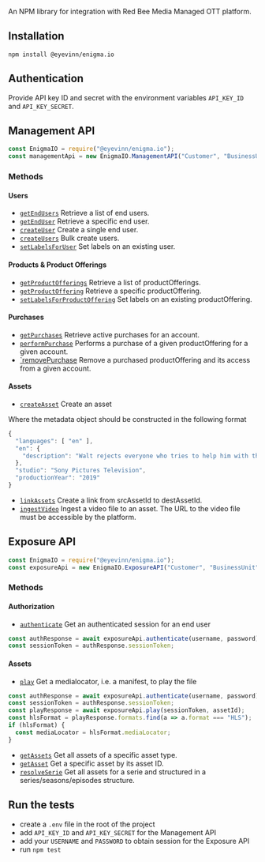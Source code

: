 An NPM library for integration with Red Bee Media Managed OTT platform.

## Installation

```
npm install @eyevinn/enigma.io
```

## Authentication

Provide API key ID and secret with the environment variables `API_KEY_ID` and `API_KEY_SECRET`.

## Management API

```js
const EnigmaIO = require("@eyevinn/enigma.io");
const managementApi = new EnigmaIO.ManagementAPI("Customer", "BusinessUnit");
```

### Methods

#### Users

- [`getEndUsers`](src/api/mgmt.js#L24) Retrieve a list of end users.
- [`getEndUser`](src/api/mgmt.js#L34) Retrieve a specific end user.
- [`createUser`](src/api/mgmt.js#L43) Create a single end user.
- [`createUsers`](src/api/mgmt.js#L55) Bulk create users.
- [`setLabelsForUser`](src/api/mgmt.js#L65) Set labels on an existing user.

#### Products & Product Offerings

- [`getProductOfferings`](src/api/mgmt.js#L77) Retrieve a list of productOfferings.
- [`getProductOffering`](src/api/mgmt.js#L89) Retrieve a specific productOffering.
- [`setLabelsForProductOffering`](src/api/mgmt.js#L98) Set labels on an existing productOffering.

#### Purchases

- [`getPurchases`](src/api/mgmt.js#L108) Retrieve active purchases for an account.
- [`performPurchase`](src/api/mgmt.js#L117) Performs a purchase of a given productOffering for a given account.
- [`removePurchase](src/api/mgmt.js#L126) Remove a purchased productOffering and its access from a given account.

#### Assets

- [`createAsset`](src/api/mgmt.js#L135) Create an asset

Where the metadata object should be constructed in the following format
```js
{
  "languages": [ "en" ],
  "en": {
    "description": "Walt rejects everyone who tries to help him with the cancer. Jesse tries his best to create Walt's meth, with the help of an old friend."
  },
  "studio": "Sony Pictures Television",
  "productionYear": "2019"
}
```

- [`linkAssets`](src/api/mgmt.js#L146) Create a link from srcAssetId to destAssetId.
- [`ingestVideo`](src/api/mgmt.js#L157) Ingest a video file to an asset. The URL to the video file must be accessible by the platform.

## Exposure API

```js
const EnigmaIO = require("@eyevinn/enigma.io");
const exposureApi = new EnigmaIO.ExposureAPI("Customer", "BusinessUnit");
```

### Methods

#### Authorization

- [`authenticate`](src/api/exposure.js#L15) Get an authenticated session for an end user

```js
const authResponse = await exposureApi.authenticate(username, password);
const sessionToken = authResponse.sessionToken;
```

#### Assets

- [`play`](src/api/exposure.js#L25) Get a medialocator, i.e. a manifest, to play the file

```js
const authResponse = await exposureApi.authenticate(username, password);
const sessionToken = authResponse.sessionToken;
const playResponse = await exposureApi.play(sessionToken, assetId);
const hlsFormat = playResponse.formats.find(a => a.format === "HLS");
if (hlsFormat) {
  const mediaLocator = hlsFormat.mediaLocator;
}
```

- [`getAssets`](src/api/exposure.js#L34) Get all assets of a specific asset type.
- [`getAsset`](src/api/exposure.js#L45) Get a specific asset by its asset ID.
- [`resolveSerie`](src/api/exposure.js#53) Get all assets for a serie and structured in a series/seasons/episodes structure.


## Run the tests

- create a `.env` file in the root of the project
- add `API_KEY_ID` and `API_KEY_SECRET` for the Management API
- add your `USERNAME` and `PASSWORD` to obtain session for the Exposure API
- run `npm test`
